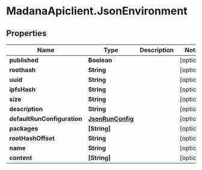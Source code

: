 # MadanaApiclient.JsonEnvironment

## Properties

Name | Type | Description | Notes
------------ | ------------- | ------------- | -------------
**published** | **Boolean** |  | [optional] 
**roothash** | **String** |  | [optional] 
**uuid** | **String** |  | [optional] 
**ipfsHash** | **String** |  | [optional] 
**size** | **String** |  | [optional] 
**description** | **String** |  | [optional] 
**defaultRunConfiguration** | [**JsonRunConfig**](JsonRunConfig.md) |  | [optional] 
**packages** | **[String]** |  | [optional] 
**rootHashOffset** | **String** |  | [optional] 
**name** | **String** |  | [optional] 
**content** | **[String]** |  | [optional] 


